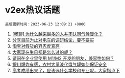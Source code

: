 # v2ex热议话题

`最后更新时间：2023-06-23 12:09:21 +0800`

1. [[畅聊] 为什么越来越多的人并不认同气候暖化？](https://www.v2ex.com/t/950846)
1. [分享目前为止对电车的调研结论，要不要买](https://www.v2ex.com/t/950916)
1. [淘宝对假货的容忍度真高](https://www.v2ex.com/t/950878)
1. [大家现在生日都是怎么过的呢？](https://www.v2ex.com/t/950862)
1. [请问在企业里使用 M1/M2 开发的朋友，兼容性如何？](https://www.v2ex.com/t/950833)
1. [银川爆炸有感，农村大量液化煤气罐如何保证安全](https://www.v2ex.com/t/950904)
1. [高考成绩出来了，应该选什么学校和专业呢，大家指点下](https://www.v2ex.com/t/950983)

